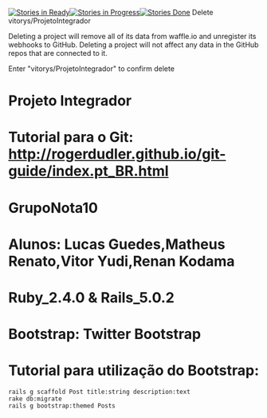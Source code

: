 [![Stories in Ready](https://badge.waffle.io/vitorys/ProjetoIntegrador.png?label=ready&title=Ready)](https://waffle.io/vitorys/ProjetoIntegrador?utm_source=badge)[![Stories in Progress](https://badge.waffle.io/vitorys/ProjetoIntegrador.svg?label=in%20progress&title=In%20Progress)](http://waffle.io/vitorys/ProjetoIntegrador)[![Stories Done](https://badge.waffle.io/vitorys/ProjetoIntegrador.svg?label=done&title=Done)](http://waffle.io/vitorys/ProjetoIntegrador)
Delete vitorys/ProjetoIntegrador

Deleting a project will remove all of its data from waffle.io and unregister its webhooks to GitHub. Deleting a project will not affect any data in the GitHub repos that are connected to it.

Enter "vitorys/ProjetoIntegrador" to confirm delete

# Projeto Integrador
#       Tutorial para o Git: http://rogerdudler.github.io/git-guide/index.pt_BR.html
#	
#       GrupoNota10

# Alunos:       Lucas Guedes,Matheus Renato,Vitor Yudi,Renan Kodama
# Ruby_2.4.0 & Rails_5.0.2

# Bootstrap: Twitter Bootstrap
# Tutorial para utilização do Bootstrap:

    rails g scaffold Post title:string description:text
    rake db:migrate
    rails g bootstrap:themed Posts

